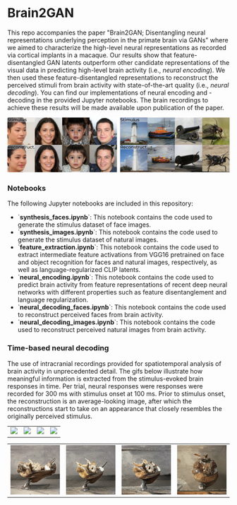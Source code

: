# Brain2GAN

This repo accompanies the paper "Brain2GAN; Disentangling neural representations underlying perception in the primate brain via GANs" where we aimed to characterize the high-level neural representations as recorded via cortical implants in a macaque. Our results show that feature-disentangled GAN latents outperform other candidate representations of the visual data in predicting high-level brain activity (i.e., _neural encoding_). We then used these feature-disentangled representations to reconstruct the perceived stimuli from brain activity with state-of-the-art quality (i.e., _neural decoding_). You can find our implementations of neural encoding and -decoding in the provided Jupyter notebooks. The brain recordings to achieve these results will be made available upon publication of the paper.

<img src="https://github.com/neuralcodinglab/brain2gan/blob/main/media/img.png" alt="stim-recon"/>


### Notebooks
The following Jupyter notebooks are included in this repository:

<ul>
  <li>`<b>synthesis_faces.ipynb</b>`: This notebook contains the code used to generate the stimulus dataset of face images.</li>
  <li>`<b>synthesis_images.ipynb</b>`: This notebook contains the code used to generate the stimulus dataset of natural images.</li>
  <li>`<b>feature_extraction.ipynb</b>`: This notebook contains the code used to extract intermediate feature activations from VGG16 pretrained on face and object recognition for faces and natural images, respectively, as well as language-regularized CLIP latents.</li>
  <li>`<b>neural_encoding.ipynb</b>`: This notebook contains the code used to predict brain activity from feature representations of recent deep neural networks with different properties such as feature disentanglement and language regularization.</li>
  <li>`<b>neural_decoding_faces.ipynb</b>`: This notebook contains the code used to reconstruct perceived faces from brain activity.</li>
  <li>`<b>neural_decoding_images.ipynb</b>`: This notebook contains the code used to reconstruct perceived natural images from brain activity.</li>
</ul>

### Time-based neural decoding
The use of intracranial recordings provided for spatiotemporal analysis of brain activity in unprecedented detail. The gifs below illustrate how meaningful information is extracted from the stimulus-evoked brain responses in time. Per trial, neural responses were responses were recorded for 300 ms with stimulus onset at 100 ms. Prior to stimulus onset, the reconstruction is an average-looking image, after which the reconstructions start to take on an appearance that closely resembles the originally perceived stimulus.

<table>
  <tr>
    <td><img src="https://github.com/neuralcodinglab/brain2gan/blob/main/media/0093.gif" width="175"></td>
    <td><img src="https://github.com/neuralcodinglab/brain2gan/blob/main/media/0018.gif" width="175"></td>
    <td><img src="https://github.com/neuralcodinglab/brain2gan/blob/main/media/0038.gif" width="175"></td>
    <td><img src="https://github.com/neuralcodinglab/brain2gan/blob/main/media/0001.gif" width="175"></td>
  </tr>
</table>

<table>
  <tr>
    <td><img src="https://github.com/neuralcodinglab/brain2gan/blob/main/media/_0094.gif" width="175"></td>
    <td><img src="https://github.com/neuralcodinglab/brain2gan/blob/main/media/_0197.gif" width="175"></td>
    <td><img src="https://github.com/neuralcodinglab/brain2gan/blob/main/media/_0081.gif" width="175"></td>
    <td><img src="https://github.com/neuralcodinglab/brain2gan/blob/main/media/_0114.gif" width="175"></td>
  </tr>
</table>
